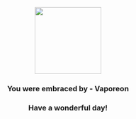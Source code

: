 <p align="center">
    <img src="https://raw.githubusercontent.com/PokeAPI/sprites/master/sprites/pokemon/134.png" width="150" height="150">
</p>
<h3 align="center">You were embraced by - <b>Vaporeon</b></h3>
<h3 align="center">Have a wonderful day!</h3>
